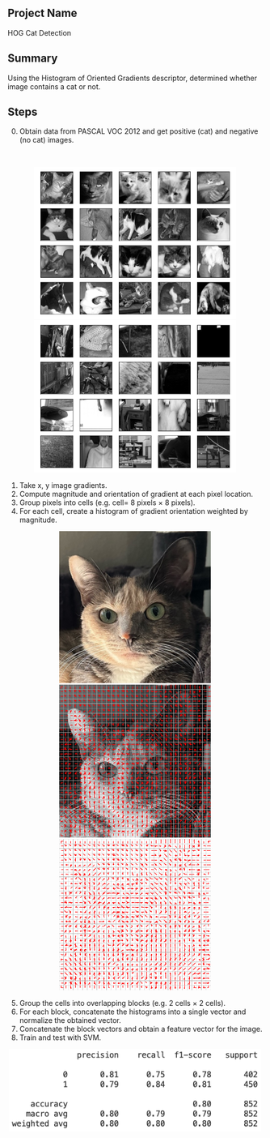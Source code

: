 ## Project Name 
HOG Cat Detection <br>

## Summary
Using the Histogram of Oriented Gradients descriptor, determined whether image contains a cat
or not.

## Steps
0. Obtain data from PASCAL VOC 2012 and get positive (cat) and negative (no cat)
images. 
<br>
<p align="center">
<img src="data/cats.png" width="400"/>
<img src="data/non_cats.png" width="400"/>
</p>

1. Take x, y image gradients. <br>
2. Compute magnitude and orientation of gradient at each pixel location. <br>
3. Group pixels into cells (e.g. cell= 8 pixels $\times$ 8 pixels). <br>
4. For each cell, create a histogram of gradient orientation weighted by magnitude. <br>

<p align="center">
<img src="data/nyuma.jpeg" width="300"/>
<img src="data/nyuma_gradient.png" width="300"/>
<img src="data/gradient.png" width="300"/>
</p>

5. Group the cells into overlapping blocks (e.g. 2 cells $\times$ 2 cells). <br>
6. For each block, concatenate the histograms into a single vector and normalize the obtained vector. <br>
7. Concatenate the block vectors and obtain a feature vector for the image.
8. Train and test with SVM.

<p align="center">
<img src="data/svm_result.png" width="500"/>
</p>

